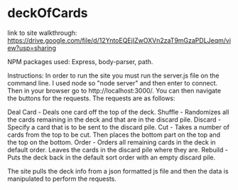 # deckOfCards

link to site walkthrough: https://drive.google.com/file/d/12YntoEQEjIZwOXVn2zaT9mGzaPDLJeqm/view?usp=sharing

NPM packages used: Express, body-parser, path.

Instructions: In order to run the site you must run the server.js file on the command line. I used node so "node server" and then enter to connect. Then in your browser go to http://localhost:3000/. You can then navigate the buttons for the requests. The requests are as follows:

Deal Card - Deals one card off the top of the deck.
Shuffle - Randomizes all the cards remaining in the deck and that are in the discard pile.
Discard - Specify a card that is to be sent to the discard pile.
Cut - Takes a number of cards from the top to be cut. Then places the bottom part on the top and the top on the bottom.
Order - Orders all remaining cards in the deck in default order. Leaves the cards in the discard pile where they are.
Rebuild - Puts the deck back in the default sort order with an empty discard pile.

The site pulls the deck info from a json formatted js file and then the data is manipulated to perform the requests.


